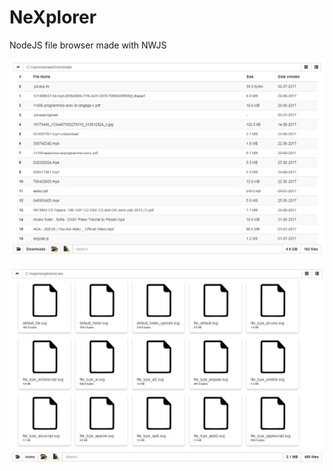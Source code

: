 # NeXplorer
NodeJS file browser made with NWJS



![alt text](screenshots/1.png)

![Thumbnail view](screenshots/2.png?raw=true "Thumbnails")
